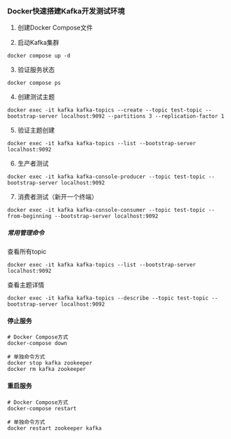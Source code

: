 ### Docker快速搭建Kafka开发测试环境

1. 创建Docker Compose文件

2. 启动Kafka集群
```shell
docker compose up -d
```

3. 验证服务状态
```shell
docker compose ps
```

4. 创建测试主题
```shell
docker exec -it kafka kafka-topics --create --topic test-topic --bootstrap-server localhost:9092 --partitions 3 --replication-factor 1
```

5. 验证主题创建
```shell
docker exec -it kafka kafka-topics --list --bootstrap-server localhost:9092
```

6. 生产者测试
```shell
docker exec -it kafka kafka-console-producer --topic test-topic --bootstrap-server localhost:9092
```

7. 消费者测试（新开一个终端）
```shell
docker exec -it kafka kafka-console-consumer --topic test-topic --from-beginning --bootstrap-server localhost:9092
```

##### 常用管理命令

查看所有topic
```shell
docker exec -it kafka kafka-topics --list --bootstrap-server localhost:9092
```

查看主题详情
```shell
docker exec -it kafka kafka-topics --describe --topic test-topic --bootstrap-server localhost:9092
```

#### 停止服务
```shell
# Docker Compose方式
docker-compose down

# 单独命令方式
docker stop kafka zookeeper
docker rm kafka zookeeper
```

#### 重启服务
```shell
# Docker Compose方式
docker-compose restart

# 单独命令方式
docker restart zookeeper kafka
```

